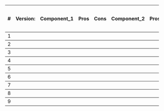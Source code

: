 <table>
  <thead>
    <tr>
      <th>#</th>
      <th>Version:</th>
      <th>Component_1</th>
      <th>Pros</th>
      <th>Cons</th>
      <th>Component_2</th>
      <th>Pros</th>
      <th>Cons</th>
      <th>Component_3</th>
      <th>Pros</th>
      <th>Cons</th>
      <th>Final decision and reasoning</th>
    </tr>
  </thead>
  <tbody>
    <tr><td>1</td><td></td><td></td><td></td><td></td><td></td><td></td><td></td><td></td><td></td><td></td><td></td></tr>
  </tbody>
  <tbody>
    <tr><td>2</td><td></td><td></td><td></td><td></td><td></td><td></td><td></td><td></td><td></td><td></td><td></td></tr>
  </tbody>
  <tbody>
    <tr><td>3</td><td></td><td></td><td></td><td></td><td></td><td></td><td></td><td></td><td></td><td></td><td></td></tr>
  </tbody>
  <tbody>
    <tr><td>4</td><td></td><td></td><td></td><td></td><td></td><td></td><td></td><td></td><td></td><td></td><td></td></tr>
  </tbody>
  <tbody>
    <tr><td>5</td><td></td><td></td><td></td><td></td><td></td><td></td><td></td><td></td><td></td><td></td><td></td></tr>
  </tbody>
  <tbody>
    <tr><td>6</td><td></td><td></td><td></td><td></td><td></td><td></td><td></td><td></td><td></td><td></td><td></td></tr>
  </tbody>
  <tbody>
    <tr><td>7</td><td></td><td></td><td></td><td></td><td></td><td></td><td></td><td></td><td></td><td></td><td></td></tr>
  </tbody>
  <tbody>
    <tr><td>8</td><td></td><td></td><td></td><td></td><td></td><td></td><td></td><td></td><td></td><td></td><td></td></tr>
  </tbody>
  <tbody>
    <tr><td>9</td><td></td><td></td><td></td><td></td><td></td><td></td><td></td><td></td><td></td><td></td><td></td></tr>
  </tbody>
</table>

